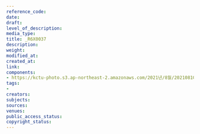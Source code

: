 ```yaml
---
reference_code: 
date: 
draft: 
level_of_description: 
media_type: 
title: _R6X0037
description: 
weight: 
modified_at: 
created_at: 
link: 
components:
- https://kctu-photo.s3.ap-northeast-2.amazonaws.com/2021년/8월/20210810_2021년+22기+민주노총+중앙통일선봉대+발대식/_R6X0037.jpg
tags:
- 
creators: 
subjects: 
sources: 
venues: 
public_access_status: 
copyright_status: 
---
```

